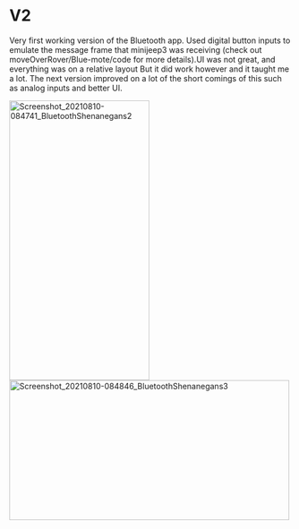 # V2
Very first working version of the Bluetooth app. Used digital button inputs to emulate the message frame that minijeep3 was receiving (check out moveOverRover/Blue-mote/code for more details).UI was not great, and everything was on a relative layout But it did work however and it taught me a lot. The next version improved on a lot of the short comings of this such as analog inputs and better UI.
<p float="left">
  <img src="https://user-images.githubusercontent.com/77077715/131574070-fbb8e536-4c2b-4103-8a5e-a463e6f94c26.jpg" alt="Screenshot_20210810-084741_BluetoothShenanegans2" width="250" height="500">
  <img src="https://user-images.githubusercontent.com/77077715/131574066-ded6d2cb-2d86-47ab-a727-4f6e225476fc.jpg" alt="Screenshot_20210810-084846_BluetoothShenanegans3" width="500" height="250">
</p>

